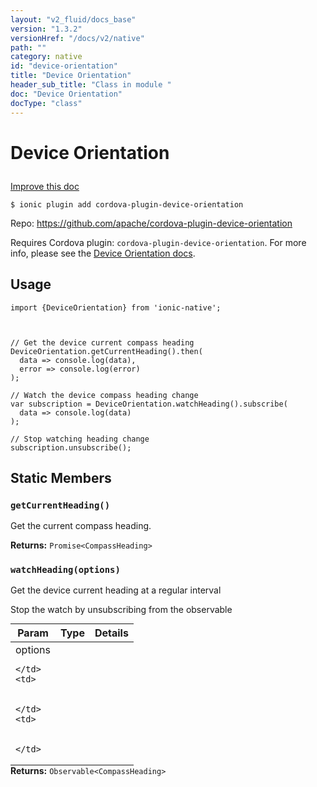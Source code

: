 ```yaml
---
layout: "v2_fluid/docs_base"
version: "1.3.2"
versionHref: "/docs/v2/native"
path: ""
category: native
id: "device-orientation"
title: "Device Orientation"
header_sub_title: "Class in module "
doc: "Device Orientation"
docType: "class"
---
```









<h1 class="api-title">

  
  Device Orientation
  

  

  

</h1>

<a class="improve-v2-docs" href="http://github.com/driftyco/ionic-native/edit/master/-native/src/plugins/deviceorientation.ts#L39">
  Improve this doc
</a>





<!-- decorators -->


<pre><code>$ ionic plugin add cordova-plugin-device-orientation</code></pre>
<p>Repo:
  <a href="https://github.com/apache/cordova-plugin-device-orientation">
    https://github.com/apache/cordova-plugin-device-orientation
  </a>
</p>

<!-- description -->

<p>Requires Cordova plugin: <code>cordova-plugin-device-orientation</code>. For more info, please see the <a href="https://github.com/apache/cordova-plugin-device-orientation">Device Orientation docs</a>.</p>



<!-- @usage tag -->

<h2>Usage</h2>

<pre><code class="lang-ts">import {DeviceOrientation} from &#39;ionic-native&#39;;



// Get the device current compass heading
DeviceOrientation.getCurrentHeading().then(
  data =&gt; console.log(data),
  error =&gt; console.log(error)
);

// Watch the device compass heading change
var subscription = DeviceOrientation.watchHeading().subscribe(
  data =&gt; console.log(data)
);

// Stop watching heading change
subscription.unsubscribe();
</code></pre>




<!-- @property tags -->
<h2>Static Members</h2>
<div id="getCurrentHeading"></div>
<h3><code>getCurrentHeading()</code>
  
</h3>

Get the current compass heading.






<div class="return-value" markdown="1">
  <i class="icon ion-arrow-return-left"></i>
  <b>Returns:</b> 
<code>Promise&lt;CompassHeading&gt;</code> 
</div>



<div id="watchHeading"></div>
<h3><code>watchHeading(options)</code>
  
</h3>



Get the device current heading at a regular interval

Stop the watch by unsubscribing from the observable


<table class="table param-table" style="margin:0;">
  <thead>
  <tr>
    <th>Param</th>
    <th>Type</th>
    <th>Details</th>
  </tr>
  </thead>
  <tbody>
  
  <tr>
    <td>
      options
      
      
    </td>
    <td>
      

    </td>
    <td>
      
      
    </td>
  </tr>
  
  </tbody>
</table>





<div class="return-value" markdown="1">
  <i class="icon ion-arrow-return-left"></i>
  <b>Returns:</b> 
<code>Observable&lt;CompassHeading&gt;</code> 
</div>




<!-- methods on the class --><!-- related link --><!-- end content block -->


<!-- end body block -->

